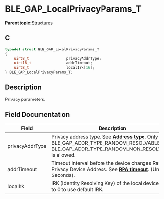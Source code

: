# BLE\_GAP\_LocalPrivacyParams\_T

**Parent topic:**[Structures](GUID-230368B0-FB2A-4967-A471-691387B35A9E.md)

## C

```c
typedef struct BLE_GAP_LocalPrivacyParams_T
{
    uint8_t                 privacyAddrType;
    uint16_t                addrTimeout;
    uint8_t                 localIrk[16];
} BLE_GAP_LocalPrivacyParams_T;
```

## Description

Privacy parameters.

## Field Documentation

|Field|Description|
|-----|-----------|
|privacyAddrType|Privacy address type. See **[Address type](GUID-ED5D88C1-E103-4686-876B-894A0EFE7BEA.md)**. Only BLE\_GAP\_ADDR\_TYPE\_RANDOM\_RESOLVABLE or BLE\_GAP\_ADDR\_TYPE\_RANDOM\_NON\_RESOLVABLE is allowed.|
|addrTimeout|Timeout interval before the device changes Random Privacy Device Address. See **[RPA timeout](GUID-B3FA4A15-5596-4AA7-BC86-26C22B80966A.md)**. \(Unit: 1 Seconds\).|
|localIrk|IRK \(Identity Resolving Key\) of the local device. Set to 0 to use default IRK.|

